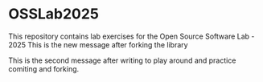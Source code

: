 # OSSLab2025
This repository contains lab exercises for the Open Source Software Lab - 2025
This is the new message after forking the library

This is the second message after writing to play around and practice comiting and forking.
